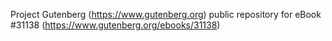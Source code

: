 Project Gutenberg (https://www.gutenberg.org) public repository for eBook #31138 (https://www.gutenberg.org/ebooks/31138)
